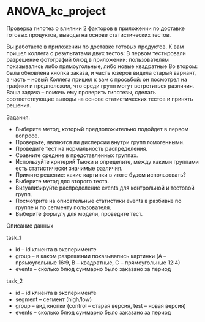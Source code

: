 # ANOVA_kc_project
Проверка гипотез о влиянии 2 факторов в приложении по доставке готовых продуктов, выводы на основе статистических тестов.

Вы работаете в приложении по доставке готовых продуктов. К вам пришел коллега с результатами двух тестов:
В первом тестировали разрешение фотографий блюд в приложении: пользователям показывались либо прямоугольные, либо новые квадратные 
Во втором: была обновлена кнопка заказа, и часть юзеров видела старый вариант, а часть – новый
Коллега пришел к вам с просьбой: он посмотрел на графики и предположил, что среди групп могут встретиться различия. Ваша задача – помочь ему проверить гипотезы, сделать соответствующие выводы на основе статистических тестов и принять решения.

Задания:
- Выберите метод, который предположительно подойдет в первом вопросе.
- Проверьте, являются ли дисперсии внутри групп гомогенными.
- Проведите тест на нормальность распределения.
- Сравните средние в представленных группах.
- Используйте критерий Тьюки и определите, между какими группами есть статистически значимые различия. 
- Примите решение: какие картинки в итоге будем использовать?
- Выберите метод для второго теста.
- Визуализируйте распределение events для контрольной и тестовой групп. 
- Посмотрите на описательные статистики events в разбивке по группе и по сегменту пользователя. 
- Выберите формулу для модели, проведите тест.

Описание данных

task_1
- id – id клиента в эксперименте
- group – в каком разрешении показывались картинки (A – прямоугольные 16:9, B – квадратные, C – прямоугольные 12:4)
- events – сколько блюд суммарно было заказано за период

task_2
- id – id клиента в эксперименте
- segment – сегмент (high/low)
- group – вид кнопки (control – старая версия, test – новая версия)
- events – сколько блюд суммарно было заказано за период
